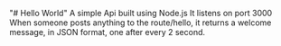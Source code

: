 "# Hello World" 
A simple Api built using Node.js
It listens on port 3000
When someone posts anything to the route/hello, it returns a welcome message, in JSON format, one after every 2 second.
